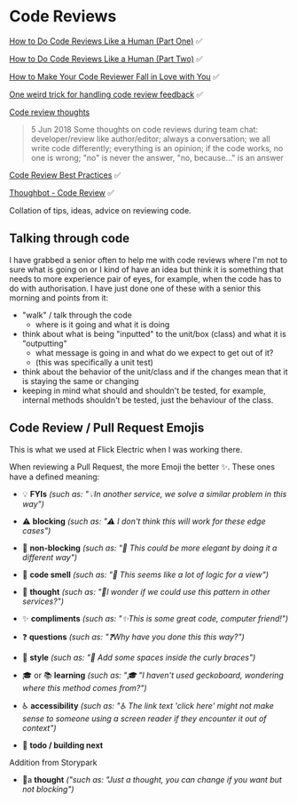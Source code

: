 # Code Reviews

[How to Do Code Reviews Like a Human (Part One)](https://mtlynch.io/human-code-reviews-1/) ✅

[How to Do Code Reviews Like a Human (Part Two)](https://mtlynch.io/human-code-reviews-2/) ✅

[How to Make Your Code Reviewer Fall in Love with You](https://mtlynch.io/code-review-love/) ✅

[One weird trick for handling code review feedback](https://medium.com/@raquelxmoss/one-weird-trick-to-help-you-handle-code-review-feedback-better-d999a08620b1) ✅

[Code review thoughts](https://twitter.com/schuknight/status/1003802645465714688?s=11)

  >5 Jun 2018
  >Some thoughts on code reviews during team chat: developer/review like author/editor; always a conversation; we all write code differently; everything is an opinion; if the code works, no one is wrong; "no" is never the answer, "no, because..." is an answer

[Code Review Best Practices](https://www.kevinlondon.com/2015/05/05/code-review-best-practices.html) ✅

[Thoughbot - Code Review](https://github.com/thoughtbot/guides/tree/master/code-review) ✅

Collation of tips, ideas, advice on reviewing code.

## Talking through code

I have grabbed a senior often to help me with code reviews where I'm not to sure what is going on or I kind of have an idea but think it is something that needs to more experience pair of eyes, for example, when the code has to do with authorisation.
I have just done one of these with a senior this morning and points from it:

- "walk" / talk through the code
  - where is it going and what it is doing
- think about what is being "inputted" to the unit/box (class) and what it is "outputting"
  - what message is going in and what do we expect to get out of it?
  - (this was specifically a unit test)
- think about the behavior of the unit/class and if the changes mean that it is staying the same or changing
- keeping in mind what should and shouldn't be tested, for example, internal methods shouldn't be tested, just the behaviour of the class.

## Code Review / Pull Request Emojis

This is what we used at Flick Electric when I was working there.

When reviewing a Pull Request, the more Emoji the better ✨. These ones have a defined meaning:

- 💡 **FYIs**           *(such as: "💡In another service, we solve a similar problem in this way")*
- ⚠️ **blocking**      *(such as: "⚠️ I don't think this will work for these edge cases")*
- 🐘 **non-blocking**  *(such as: "🐘 This could be more elegant by doing it a different way")*
- 🍄 **code smell**   *(such as: "🍄 This seems like a lot of logic for a view")*
- 💭 **thought**      *(such as: "💭I wonder if we could use this pattern in other services?")*
- ✨ **compliments**  *(such as: "✨This is some great code, computer friend!")*
- ❓ **questions**   *(such as: "❓Why have you done this this way?")*
- 👠 **style**  *(such as: "👠 Add some spaces inside the curly braces")*
- :mortar_board: or 📚 **learning**  *(such as: ":mortar_board:  "I haven't used geckoboard, wondering where this method comes from?")*
- ♿️ **accessibility** *(such as: "♿️ The link text 'click here' might not make sense to someone using a screen reader if they encounter it out of context")*

- 🔧 **todo / building next**

Addition from Storypark

- 🎈a **thought** *("such as: "Just a thought, you can change if you want but not blocking")*
